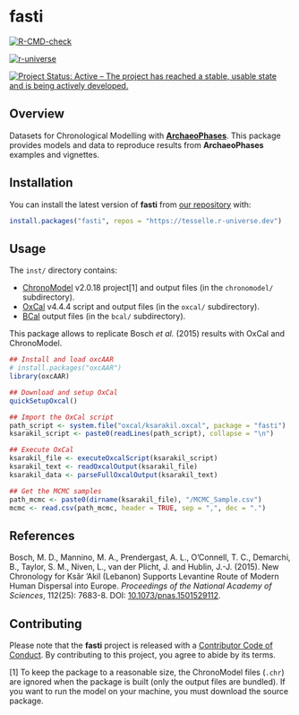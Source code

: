 
<!-- README.md is generated from README.Rmd. Please edit that file -->

# fasti

<!-- badges: start -->

[![R-CMD-check](https://github.com/tesselle/fasti/workflows/R-CMD-check/badge.svg)](https://github.com/tesselle/fasti/actions)

[![r-universe](https://tesselle.r-universe.dev/badges/fasti)](https://tesselle.r-universe.dev)

[![Project Status: Active – The project has reached a stable, usable
state and is being actively
developed.](https://www.repostatus.org/badges/latest/active.svg)](https://www.repostatus.org/#active)
<!-- badges: end -->

## Overview

Datasets for Chronological Modelling with
[**ArchaeoPhases**](https://github.com/ArchaeoStat/ArchaeoPhases). This
package provides models and data to reproduce results from
**ArchaeoPhases** examples and vignettes.

## Installation

You can install the latest version of **fasti** from [our
repository](https://tesselle.r-universe.dev) with:

``` r
install.packages("fasti", repos = "https://tesselle.r-universe.dev")
```

## Usage

The `inst/` directory contains:

-   [ChronoModel](http://www.chronomodel.fr) v2.0.18 project[1] and
    output files (in the `chronomodel/` subdirectory).
-   [OxCal](https://c14.arch.ox.ac.uk/oxcal.html) v4.4.4 script and
    output files (in the `oxcal/` subdirectory).
-   [BCal](https://bcal.shef.ac.uk) output files (in the `bcal/`
    subdirectory).

This package allows to replicate Bosch *et al.* (2015) results with
OxCal and ChronoModel.

``` r
## Install and load oxcAAR
# install.packages("oxcAAR")
library(oxcAAR)

## Download and setup OxCal
quickSetupOxcal()

## Import the OxCal script
path_script <- system.file("oxcal/ksarakil.oxcal", package = "fasti")
ksarakil_script <- paste0(readLines(path_script), collapse = "\n")

## Execute OxCal
ksarakil_file <- executeOxcalScript(ksarakil_script)
ksarakil_text <- readOxcalOutput(ksarakil_file)
ksarakil_data <- parseFullOxcalOutput(ksarakil_text)

## Get the MCMC samples
path_mcmc <- paste0(dirname(ksarakil_file), "/MCMC_Sample.csv")
mcmc <- read.csv(path_mcmc, header = TRUE, sep = ",", dec = ".")
```

## References

Bosch, M. D., Mannino, M. A., Prendergast, A. L., O’Connell, T. C.,
Demarchi, B., Taylor, S. M., Niven, L., van der Plicht, J. and Hublin,
J.-J. (2015). New Chronology for Ksâr ’Akil (Lebanon) Supports Levantine
Route of Modern Human Dispersal into Europe. *Proceedings of the
National Academy of Sciences*, 112(25): 7683-8. DOI:
[10.1073/pnas.1501529112](https://doi.org/10.1073/pnas.1501529112).

## Contributing

Please note that the **fasti** project is released with a [Contributor
Code of Conduct](https://www.tesselle.org/conduct.html). By contributing
to this project, you agree to abide by its terms.

[1] To keep the package to a reasonable size, the ChronoModel files
(`.chr`) are ignored when the package is built (only the output files
are bundled). If you want to run the model on your machine, you must
download the source package.
